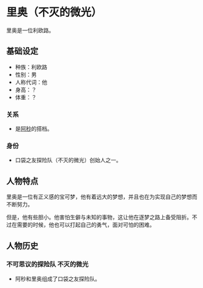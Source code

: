 # 里奥（不灭的微光）

里奥是一位利欧路。

## 基础设定

- 种族：利欧路
- 性别：男
- 人称代词：他
- 身高：？
- 体重：？

### 关系

- 是[阿秒](阿秒（不灭的微光）.md)的搭档。

### 身份

- 口袋之友探险队（不灭的微光）创始人之一。

## 人物特点

里奥是一位有正义感的宝可梦，他有着远大的梦想，并且也在为实现自己的梦想而不断努力。

但是，他有些胆小。他害怕生僻与未知的事物，这让他在逐梦之路上备受阻折。不过在需要的时候，他也可以打起自己的勇气，面对可怕的困难。

## 人物历史

### 不可思议的探险队 不灭的微光

- 阿秒和里奥组成了口袋之友探险队。
